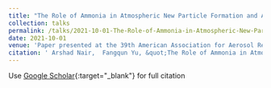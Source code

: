 ```yaml
---
title: "The Role of Ammonia in Atmospheric New Particle Formation and Aerosol Number Abundance at the Southern Great Plains Site"
collection: talks
permalink: /talks/2021-10-01-The-Role-of-Ammonia-in-Atmospheric-New-Particle-Formation-and-Aerosol-Number-Abundance-at-the-Southern-Great-Plains-Site
date: 2021-10-01
venue: 'Paper presented at the 39th American Association for Aerosol Research (AAAR) Annual Conference, Virtual'
citation: ' Arshad Nair,  Fangqun Yu, &quot;The Role of Ammonia in Atmospheric New Particle Formation and Aerosol Number Abundance at the Southern Great Plains Site.&quot; Paper presented at the 39th American Association for Aerosol Research (AAAR) Annual Conference, Virtual, 2021.'
---
```

Use [Google Scholar](https://scholar.google.com/scholar?q=The+Role+of+Ammonia+in+Atmospheric+New+Particle+Formation+and+Aerosol+Number+Abundance+at+the+Southern+Great+Plains+Site){:target="_blank"} for full citation